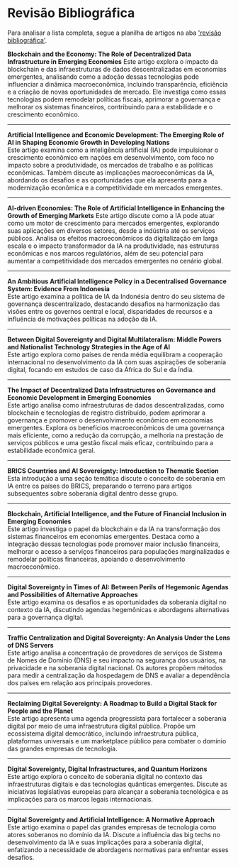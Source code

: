 # Revisão Bibliográfica

Para analisar a lista completa, segue a planilha de artigos na aba ['revisão bibliográfica'](https://docs.google.com/spreadsheets/d/1SpZNtq7pdonSwoVbp6UkzpJNDFh02OPrqijm60UlvM0/edit?usp=sharing).

**Blockchain and the Economy: The Role of Decentralized Data Infrastructure in Emerging Economies** 
Este artigo explora o impacto da blockchain e das infraestruturas de dados descentralizadas em economias emergentes, analisando como a adoção dessas tecnologias pode influenciar a dinâmica macroeconômica, incluindo transparência, eficiência e a criação de novas oportunidades de mercado. Ele investiga como essas tecnologias podem remodelar políticas fiscais, aprimorar a governança e melhorar os sistemas financeiros, contribuindo para a estabilidade e o crescimento econômico.  

---

**Artificial Intelligence and Economic Development: The Emerging Role of AI in Shaping Economic Growth in Developing Nations**  
Este artigo examina como a inteligência artificial (IA) pode impulsionar o crescimento econômico em nações em desenvolvimento, com foco no impacto sobre a produtividade, os mercados de trabalho e as políticas econômicas. Também discute as implicações macroeconômicas da IA, abordando os desafios e as oportunidades que ela apresenta para a modernização econômica e a competitividade em mercados emergentes.  

---

**AI-driven Economies: The Role of Artificial Intelligence in Enhancing the Growth of Emerging Markets**
Este artigo discute como a IA pode atuar como um motor de crescimento para mercados emergentes, explorando suas aplicações em diversos setores, desde a indústria até os serviços públicos. Analisa os efeitos macroeconômicos da digitalização em larga escala e o impacto transformador da IA na produtividade, nas estruturas econômicas e nos marcos regulatórios, além de seu potencial para aumentar a competitividade dos mercados emergentes no cenário global.  

---

**An Ambitious Artificial Intelligence Policy in a Decentralised Governance System: Evidence From Indonesia**  
Este artigo examina a política de IA da Indonésia dentro do seu sistema de governança descentralizado, destacando desafios na harmonização das visões entre os governos central e local, disparidades de recursos e a influência de motivações políticas na adoção da IA.  

---

**Between Digital Sovereignty and Digital Multilateralism: Middle Powers and Nationalist Technology Strategies in the Age of AI**  
Este artigo explora como países de renda média equilibram a cooperação internacional no desenvolvimento da IA com suas aspirações de soberania digital, focando em estudos de caso da África do Sul e da Índia.  

---

**The Impact of Decentralized Data Infrastructures on Governance and Economic Development in Emerging Economies**  
Este artigo analisa como infraestruturas de dados descentralizadas, como blockchain e tecnologias de registro distribuído, podem aprimorar a governança e promover o desenvolvimento econômico em economias emergentes. Explora os benefícios macroeconômicos de uma governança mais eficiente, como a redução da corrupção, a melhoria na prestação de serviços públicos e uma gestão fiscal mais eficaz, contribuindo para a estabilidade econômica geral.  

---

**BRICS Countries and AI Sovereignty: Introduction to Thematic Section**  
Esta introdução a uma seção temática discute o conceito de soberania em IA entre os países do BRICS, preparando o terreno para artigos subsequentes sobre soberania digital dentro desse grupo.  

---

**Blockchain, Artificial Intelligence, and the Future of Financial Inclusion in Emerging Economies**  
Este artigo investiga o papel da blockchain e da IA na transformação dos sistemas financeiros em economias emergentes. Destaca como a integração dessas tecnologias pode promover maior inclusão financeira, melhorar o acesso a serviços financeiros para populações marginalizadas e remodelar políticas financeiras, apoiando o desenvolvimento macroeconômico.  

---

**Digital Sovereignty in Times of AI: Between Perils of Hegemonic Agendas and Possibilities of Alternative Approaches**  
Este artigo examina os desafios e as oportunidades da soberania digital no contexto da IA, discutindo agendas hegemônicas e abordagens alternativas para a governança digital.  

---

**Traffic Centralization and Digital Sovereignty: An Analysis Under the Lens of DNS Servers**  
Este artigo analisa a concentração de provedores de serviços de Sistema de Nomes de Domínio (DNS) e seu impacto na segurança dos usuários, na privacidade e na soberania digital nacional. Os autores propõem métodos para medir a centralização da hospedagem de DNS e avaliar a dependência dos países em relação aos principais provedores.  

---

**Reclaiming Digital Sovereignty: A Roadmap to Build a Digital Stack for People and the Planet**  
Este artigo apresenta uma agenda progressista para fortalecer a soberania digital por meio de uma infraestrutura digital pública. Propõe um ecossistema digital democrático, incluindo infraestrutura pública, plataformas universais e um marketplace público para combater o domínio das grandes empresas de tecnologia.  

---

**Digital Sovereignty, Digital Infrastructures, and Quantum Horizons**  
Este artigo explora o conceito de soberania digital no contexto das infraestruturas digitais e das tecnologias quânticas emergentes. Discute as iniciativas legislativas europeias para alcançar a soberania tecnológica e as implicações para os marcos legais internacionais.  

---

**Digital Sovereignty and Artificial Intelligence: A Normative Approach**  
Este artigo examina o papel das grandes empresas de tecnologia como atores soberanos no domínio da IA. Discute a influência das big techs no desenvolvimento da IA e suas implicações para a soberania digital, enfatizando a necessidade de abordagens normativas para enfrentar esses desafios.  

